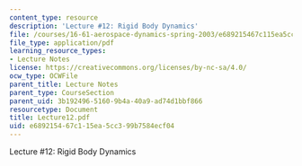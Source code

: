 ```yaml
---
content_type: resource
description: 'Lecture #12: Rigid Body Dynamics'
file: /courses/16-61-aerospace-dynamics-spring-2003/e689215467c115ea5cc399b7584ecf04_Lecture12.pdf
file_type: application/pdf
learning_resource_types:
- Lecture Notes
license: https://creativecommons.org/licenses/by-nc-sa/4.0/
ocw_type: OCWFile
parent_title: Lecture Notes
parent_type: CourseSection
parent_uid: 3b192496-5160-9b4a-40a9-ad74d1bbf866
resourcetype: Document
title: Lecture12.pdf
uid: e6892154-67c1-15ea-5cc3-99b7584ecf04
---
```

Lecture #12: Rigid Body Dynamics